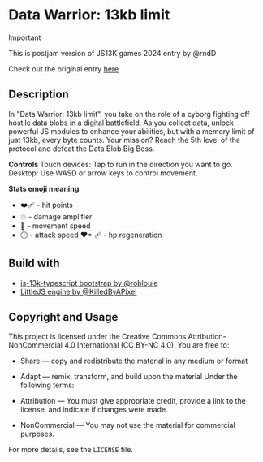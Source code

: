 
# Data Warrior: 13kb limit

> [!IMPORTANT]
> This is postjam version of JS13K games 2024 entry by @rndD

Check out the original entry [here](https://js13kgames.com/2024/games/data-warrior-13kb-limit)

## Description

In "Data Warrior: 13kb limit", you take on the role of a cyborg fighting off hostile data blobs in a digital battlefield. As you collect data, unlock powerful JS modules to enhance your abilities, but with a memory limit of just 13kb, every byte counts. Your mission? Reach the 5th level of the protocol and defeat the Data Blob Big Boss.

**Controls**
Touch devices: Tap to run in the direction you want to go.
Desktop: Use WASD or arrow keys to control movement.

**Stats emoji meaning**:

* ❤️‍🩹 - hit points
* 💥 - damage amplifier
* 🏃 - movement speed
* 🕒 - attack speed
❤* ️‍🩹 - hp regeneration

## Build with

* [js-13k-typescript bootstrap by @roblouie](https://github.com/roblouie/js13k-typescript-starter)
* [LittleJS engine by @KilledByAPixel](https://github.com/KilledByAPixel/LittleJS)

## Copyright and Usage

This project is licensed under the Creative Commons Attribution-NonCommercial 4.0 International (CC BY-NC 4.0). You are free to:

* Share — copy and redistribute the material in any medium or format
* Adapt — remix, transform, and build upon the material
Under the following terms:

* Attribution — You must give appropriate credit, provide a link to the license, and indicate if changes were made.
* NonCommercial — You may not use the material for commercial purposes.

For more details, see the `LICENSE` file.
